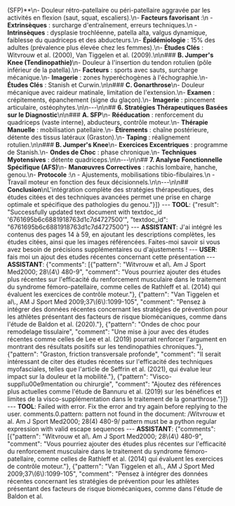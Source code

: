 (SFP)**\n- Douleur rétro-patellaire ou péri-patellaire aggravée par les activités en flexion (saut, squat, escaliers).\n- **Facteurs favorisant** :\n - **Extrinsèques** : surcharge d'entraînement, erreurs techniques.\n - **Intrinsèques** : dysplasie trochléenne, patella alta, valgus dynamique, faiblesse du quadriceps et des abducteurs.\n- **Épidémiologie** : 15% des adultes (prévalence plus élevée chez les femmes).\n- **Études Clés** : Witvrouw et al. (2000), Van Tiggelen et al. (2009).\n\n### **B. Jumper's Knee (Tendinopathie)**\n- Douleur à l'insertion du tendon rotulien (pôle inférieur de la patella).\n- **Facteurs** : sports avec sauts, surcharge mécanique.\n- **Imagerie** : zones hyperéchogènes à l'échographie.\n- **Études Clés** : Stanish et Curwin.\n\n### **C. Gonarthrose**\n- Douleur mécanique avec raideur matinale, limitation de l'extension.\n- **Examen** : crépitements, épanchement (signe du glaçon).\n- **Imagerie** : pincement articulaire, ostéophytes.\n\n---\n\n## **6. Stratégies Thérapeutiques Basées sur le Diagnostic**\n\n### **A. SFP**\n- **Rééducation** : renforcement du quadriceps (vaste interne), abducteurs, contrôle moteur.\n- **Thérapie Manuelle** : mobilisation patellaire.\n- **Étirements** : chaîne postérieure, détente des tissus latéraux (Graston).\n- **Taping** : réalignement rotulien.\n\n### **B. Jumper's Knee**\n- **Exercices Excentriques** : programme de Stanish.\n- **Ondes de Choc** : phase chronique.\n- **Techniques Myotensives** : détente quadriceps.\n\n---\n\n## **7. Analyse Fonctionnelle Spécifique (AFS)**\n- **Manœuvres Correctives** : rachis lombaire, hanche, genou.\n- **Protocole** :\n - Ajustements, mobilisations tibio-fibulaires.\n - Travail moteur en fonction des feux décisionnels.\n\n---\n\n## **Conclusion**\nL'intégration complète des stratégies thérapeutiques, des études citées et des techniques avancées permet une prise en charge optimale et spécifique des pathologies du genou."}]} --- **TOOL**: {"result": "Successfully updated text document with textdoc_id '6761695b6c6881918763d1c7d4727500'", "textdoc_id": "6761695b6c6881918763d1c7d4727500"} --- **ASSISTANT**: J'ai intégré les contenus des pages 14 à 59, en ajoutant les descriptions complètes, les études citées, ainsi que les images référencées. Faites-moi savoir si vous avez besoin de précisions supplémentaires ou d'ajustements ! --- **USER**: fais moi un ajout des etudes récentes concernant cette présentation --- **ASSISTANT**: {"comments": [{"pattern": "Witvrouw et al\\. Am J Sport Med2000; 28\\(4\\) 480-9", "comment": "Vous pourriez ajouter des études plus récentes sur l'efficacité du renforcement musculaire dans le traitement du syndrome fémoro-patellaire, comme celles de Rathleff et al. (2014) qui évaluent les exercices de contrôle moteur."}, {"pattern": "Van Tiggelen et al\\., AM J Sport Med 2009;37\\(6\\):1099-105", "comment": "Pensez à intégrer des données récentes concernant les stratégies de prévention pour les athlètes présentant des facteurs de risque biomécaniques, comme dans l'étude de Baldon et al. (2020)."}, {"pattern": "Ondes de choc pour remodelage tissulaire", "comment": "Une mise à jour avec des études récentes comme celles de Lee et al. (2019) pourrait renforcer l'argument en montrant des résultats positifs sur les tendinopathies chroniques."}, {"pattern": "Graston, friction transversale profonde", "comment": "Il serait intéressant de citer des études récentes sur l'efficacité des techniques myofasciales, telles que l'article de Seffrin et al. (2021), qui évalue leur impact sur la douleur et la mobilité."}, {"pattern": "Visco-suppl\u00e9mentation ou chirurgie", "comment": "Ajoutez des références plus actuelles comme l'étude de Bannuru et al. (2019) sur les bénéfices et limites de la visco-supplémentation dans le traitement de la gonarthrose."}]} --- **TOOL**: Failed with error. Fix the error and try again before replying to the user. comments.0.pattern: pattern not found in the document: /Witvrouw et al\. Am J Sport Med2000; 28\(4\) 480-9/ pattern must be a python regular expression with valid escape sequences --- **ASSISTANT**: {"comments": [{"pattern": "Witvrouw et al\\. Am J Sport Med2000; 28\\(4\\) 480-9", "comment": "Vous pourriez ajouter des études plus récentes sur l'efficacité du renforcement musculaire dans le traitement du syndrome fémoro-patellaire, comme celles de Rathleff et al. (2014) qui évaluent les exercices de contrôle moteur."}, {"pattern": "Van Tiggelen et al\\., AM J Sport Med 2009;37\\(6\\):1099-105", "comment": "Pensez à intégrer des données récentes concernant les stratégies de prévention pour les athlètes présentant des facteurs de risque biomécaniques, comme dans l'étude de Baldon et al.
